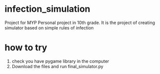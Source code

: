 # infection_simulation
Project for MYP Personal project in 10th grade. It is the project of creating simulator based on simple rules of infection

# how to try
1. check you have pygame library in the computer
2. Download the files and run final_simulator.py
